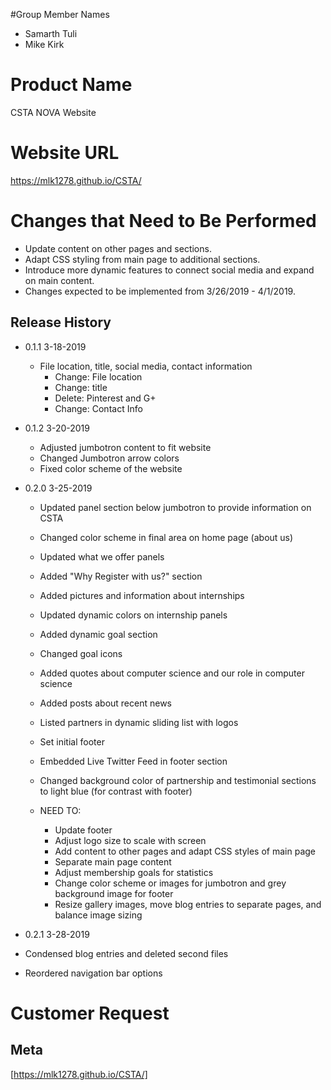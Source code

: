 #Group Member Names
* Samarth Tuli
* Mike Kirk

# Product Name
CSTA NOVA Website

# Website URL
https://mlk1278.github.io/CSTA/

# Changes that Need to Be Performed
* Update content on other pages and sections.
* Adapt CSS styling from main page to additional sections.
* Introduce more dynamic features to connect social media and expand on main content.
* Changes expected to be implemented from 3/26/2019 - 4/1/2019.

## Release History

* 0.1.1 3-18-2019
    * File location, title, social media, contact information
      * Change: File location
      * Change: title
      * Delete: Pinterest and G+
      * Change: Contact Info

* 0.1.2 3-20-2019
    * Adjusted jumbotron content to fit website
    * Changed Jumbotron arrow colors
    * Fixed color scheme of the website

* 0.2.0 3-25-2019
  * Updated panel section below jumbotron to provide information on CSTA
  * Changed color scheme in final area on home page (about us)
  * Updated what we offer panels
  * Added "Why Register with us?" section
  * Added pictures and information about internships
  * Updated dynamic colors on internship panels
  * Added dynamic goal section
  * Changed goal icons
  * Added quotes about computer science and our role in computer science
  * Added posts about recent news
  * Listed partners in dynamic sliding list with logos
  * Set initial footer
  * Embedded Live Twitter Feed in footer section
  * Changed background color of partnership and testimonial sections to light blue (for contrast with footer)

  * NEED TO:
    * Update footer
    * Adjust logo size to scale with screen
    * Add content to other pages and adapt CSS styles of main page
    * Separate main page content
    * Adjust membership goals for statistics
    * Change color scheme or images for jumbotron and grey background image for footer
    * Resize gallery images, move blog entries to separate pages, and balance image sizing


* 0.2.1 3-28-2019
 * Condensed blog entries and deleted second files
 * Reordered navigation bar options
# Customer Request

## Meta
[https://mlk1278.github.io/CSTA/]

